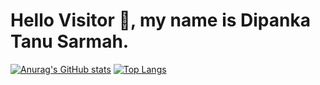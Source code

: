 # Hello Visitor 👋, my name is Dipanka Tanu Sarmah. 

[![Anurag's GitHub stats](https://github-readme-stats.vercel.app/api?username=dipankatanu&show_icons=true&theme=dracula)](https://github.com/dipankatanu/github-readme-stats)
[![Top Langs](https://github-readme-stats.vercel.app/api/top-langs/?username=dipankatanu)](https://github.com/dipankatanu/github-readme-stats&layout=compact)
